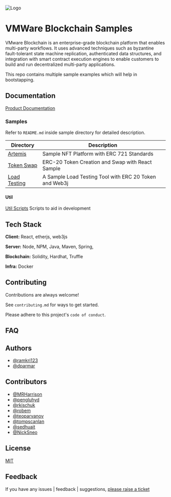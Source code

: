
![Logo](https://www.vmware.com/content/dam/digitalmarketing/microsites/en/images/timeline/vmware-logo-2009-latest.jpg)


# VMWare Blockchain Samples

VMware Blockchain is an enterprise-grade blockchain platform that enables multi-party workflows. It uses advanced techniques such as byzantine fault-tolerant state machine replication, authenticated data structures, and integration with smart contract execution engines to enable customers to build and run decentralized multi-party applications.


This repo contains multiple sample examples which will help in bootstapping.



## Documentation

[Product Documentation](https://docs.vmware.com/en/VMware-Blockchain)

### Samples

Refer to `README.md` inside sample directory for detailed description.

| Directory | Description |
|-----------|-------------|
| [Artemis](https://github.com/vmware-samples/vmware-blockchain-samples/tree/master/artemis)  | Sample NFT Platform with ERC 721 Standards|
| [Token Swap](https://github.com/vmware-samples/vmware-blockchain-samples/tree/master/erc20-swap) | ERC-20 Token Creation and Swap with React Sample |
| [Load Testing](https://github.com/vmware-samples/vmware-blockchain-samples/tree/master/erc20-load-test-tool) | A Sample Load Testing Tool with ERC 20 Token and Web3j|

#### Util
[Util Scripts](https://github.com/vmware-samples/vmware-blockchain-samples/tree/master/tools)  Scripts to aid in development



## Tech Stack

**Client:** React, etherjs, web3js

**Server:** Node, NPM, Java, Maven, Spring,

**Blockchain:** Solidity, Hardhat, Truffle

**Infra:** Docker

  
## Contributing

Contributions are always welcome!

See `contributing.md` for ways to get started.

Please adhere to this project's `code of conduct`.


## FAQ

## Authors

- [@ramkri123](https://github.com/ramkri123)
- [@dparmar](https://github.com/dparmar)

## Contributors

- [@MRHarrison](https://github.com/MRHarrison)
- [@pengluhyd](https://github.com/pengluhyd)
- [@rkischuk](https://github.com/rkischuk)
- [@robem](https://github.com/robem)
- [@teoparvanov](https://github.com/teoparvanov)
- [@tompscanlan](https://github.com/tompscanlan)
- [@sedhuait](https://github.com/sedhuait)
- [@NickSneo](https://github.com/NickSneo)

## License

[MIT](https://choosealicense.com/licenses/mit/)


## Feedback

If you have any issues | feedback | suggestions, [please raise a ticket](https://github.com/vmware-samples/vmware-blockchain-samples/issues)

